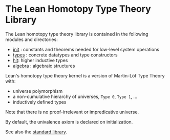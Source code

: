The Lean Homotopy Type Theory Library
=====================================

The Lean homotopy type theory library is contained in the following
modules and directories:

* [init](init/init.md) : constants and theorems needed for low-level system operations
* [types](types/types.md) : concrete datatypes and type constructors
* [hit](hit/hit.md): higher inductive types
* [algebra](algebra/algebra.md) : algebraic structures


Lean's homotopy type theory kernel is a version of Martin-Löf Type Theory with:

* universe polymorphism
* a non-cumulative hierarchy of universes, `Type 0`, `Type 1`, ...
* inductively defined types

Note that there is no proof-irrelevant or impredicative universe.

By default, the univalence axiom is declared on initialization.

See also the [standard library](../library/library.md).
